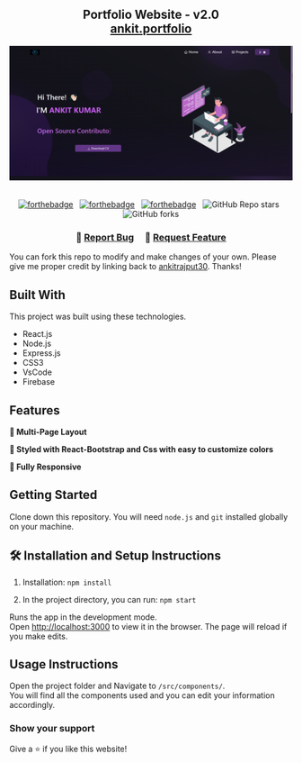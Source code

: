 <h2 align="center">
  Portfolio Website - v2.0<br/>
  <a href="https://mypersoportfolio.web.app/" target="_blank">ankit.portfolio</a>
</h2>
<div align="center">
  <img alt="Demo" src="./Images/img1.png" />
</div>

<br/>

<center>
  
  
[![forthebadge](https://forthebadge.com/images/badges/built-with-love.svg)](https://forthebadge.com) &nbsp;
[![forthebadge](https://forthebadge.com/images/badges/made-with-javascript.svg)](https://forthebadge.com) &nbsp;
[![forthebadge](https://forthebadge.com/images/badges/open-source.svg)](https://forthebadge.com) &nbsp;
![GitHub Repo stars](https://img.shields.io/github/stars/ankitrajput30/Portfolio?color=red&logo=github&style=for-the-badge) &nbsp;
![GitHub forks](https://img.shields.io/github/forks/ankitrajput30/Portfolio?color=red&logo=github&style=for-the-badge)

</center>

<h3 align="center">
    🔹
    <a href="https://github.com/ankitrajput30/Portfolio/issues">Report Bug</a> &nbsp; &nbsp;
    🔹
    <a href="https://github.com/ankitrajput30/Portfolio/issues">Request Feature</a>
</h3>


You can fork this repo to modify and make changes of your own. Please give me proper credit by linking back to [ankitrajput30](https://github.com/ankitrajput30/Portfolio). Thanks!

## Built With

This project was built using these technologies.

- React.js
- Node.js
- Express.js
- CSS3
- VsCode
- Firebase

## Features

**📖 Multi-Page Layout**

**🎨 Styled with React-Bootstrap and Css with easy to customize colors**

**📱 Fully Responsive**

## Getting Started

Clone down this repository. You will need `node.js` and `git` installed globally on your machine.

## 🛠 Installation and Setup Instructions

1. Installation: `npm install`

2. In the project directory, you can run: `npm start`

Runs the app in the development mode.\
Open [http://localhost:3000](http://localhost:3000) to view it in the browser.
The page will reload if you make edits.

## Usage Instructions

Open the project folder and Navigate to `/src/components/`. <br/>
You will find all the components used and you can edit your information accordingly.

### Show your support

Give a ⭐ if you like this website!
